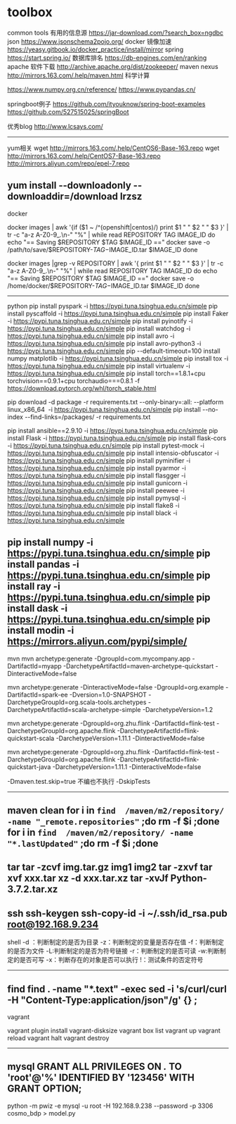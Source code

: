 # toolbox
common tools
有用的信息源
https://jar-download.com/?search_box=ngdbc
json
https://www.jsonschema2pojo.org/
docker 镜像加速
https://yeasy.gitbook.io/docker_practice/install/mirror
spring
https://start.spring.io/
数据库排名
https://db-engines.com/en/ranking
apache 软件下载
http://archive.apache.org/dist/zookeeper/
maven nexus
http://mirrors.163.com/.help/maven.html
科学计算

https://www.numpy.org.cn/reference/
https://www.pypandas.cn/

springboot例子
https://github.com/ityouknow/spring-boot-examples
https://github.com/527515025/springBoot

优秀blog
http://www.lcsays.com/



-------------------------------------------------------
yum相关
wget http://mirrors.163.com/.help/CentOS6-Base-163.repo
wget http://mirrors.163.com/.help/CentOS7-Base-163.repo
http://mirrors.aliyun.com/repo/epel-7.repo

yum install --downloadonly --downloaddir=/download lrzsz
-------------------------------------------------------
docker

docker images | awk '{if ($1 ~ /^(openshift|centos)/) print $1 " " $2 " " $3 }' | tr -c "a-z A-Z0-9_.\n-" "%" | while read REPOSITORY TAG IMAGE_ID
do
  echo "== Saving $REPOSITORY $TAG $IMAGE_ID =="
  docker  save   -o /path/to/save/$REPOSITORY-$TAG-$IMAGE_ID.tar $IMAGE_ID
done

docker images |grep -v REPOSITORY | awk '{ print $1 " " $2 " " $3 }' | tr -c "a-z A-Z0-9_.\n-" "%" | while read REPOSITORY TAG IMAGE_ID
do
  echo "== Saving $REPOSITORY $TAG $IMAGE_ID =="
  docker  save   -o /home/docker/$REPOSITORY-$TAG-$IMAGE_ID.tar $IMAGE_ID
done




-------------------------------------------------------
python
pip install pyspark -i https://pypi.tuna.tsinghua.edu.cn/simple
pip install pyscaffold -i https://pypi.tuna.tsinghua.edu.cn/simple
pip install Faker -i https://pypi.tuna.tsinghua.edu.cn/simple
pip install pyinotify -i https://pypi.tuna.tsinghua.edu.cn/simple
pip install watchdog -i https://pypi.tuna.tsinghua.edu.cn/simple
pip install avro -i https://pypi.tuna.tsinghua.edu.cn/simple
pip install avro-python3  -i https://pypi.tuna.tsinghua.edu.cn/simple
pip --default-timeout=100 install numpy  matplotlib -i https://pypi.tuna.tsinghua.edu.cn/simple
pip install tox  -i https://pypi.tuna.tsinghua.edu.cn/simple
pip install virtualenv  -i https://pypi.tuna.tsinghua.edu.cn/simple
pip install torch==1.8.1+cpu torchvision==0.9.1+cpu torchaudio===0.8.1 -f https://download.pytorch.org/whl/torch_stable.html

pip download -d package -r requirements.txt --only-binary=:all: --platform linux_x86_64  -i https://pypi.tuna.tsinghua.edu.cn/simple
pip install --no-index --find-links=/packages/ -r requirements.txt

pip install ansible==2.9.10 -i https://pypi.tuna.tsinghua.edu.cn/simple
pip install Flask -i https://pypi.tuna.tsinghua.edu.cn/simple
pip install flask-cors -i https://pypi.tuna.tsinghua.edu.cn/simple
pip install pytest-mock -i https://pypi.tuna.tsinghua.edu.cn/simple
pip install intensio-obfuscator -i https://pypi.tuna.tsinghua.edu.cn/simple
pip install pyminifier -i https://pypi.tuna.tsinghua.edu.cn/simple
pip install pyarmor -i https://pypi.tuna.tsinghua.edu.cn/simple
pip install flasgger -i  https://pypi.tuna.tsinghua.edu.cn/simple
pip install gunicorn -i  https://pypi.tuna.tsinghua.edu.cn/simple
pip install peewee -i  https://pypi.tuna.tsinghua.edu.cn/simple
pip install pymysql -i  https://pypi.tuna.tsinghua.edu.cn/simple
pip install flake8 -i  https://pypi.tuna.tsinghua.edu.cn/simple
pip install black -i  https://pypi.tuna.tsinghua.edu.cn/simple

pip install numpy -i  https://pypi.tuna.tsinghua.edu.cn/simple
pip install pandas -i  https://pypi.tuna.tsinghua.edu.cn/simple
pip install ray -i  https://pypi.tuna.tsinghua.edu.cn/simple
pip install dask -i  https://pypi.tuna.tsinghua.edu.cn/simple
pip install modin -i https://mirrors.aliyun.com/pypi/simple/
-------------------------------------------------------
mvn
mvn archetype:generate -DgroupId=com.mycompany.app -DartifactId=myapp -DarchetypeArtifactId=maven-archetype-quickstart -DinteractiveMode=false

mvn archetype:generate -DinteractiveMode=false -DgroupId=org.example -DartifactId=spark-ee -Dversion=1.0-SNAPSHOT -DarchetypeGroupId=org.scala-tools.archetypes -DarchetypeArtifactId=scala-archetype-simple -DarchetypeVersion=1.2 

mvn archetype:generate   -DgroupId=org.zhu.flink -DartifactId=flink-test    -DarchetypeGroupId=org.apache.flink -DarchetypeArtifactId=flink-quickstart-scala     -DarchetypeVersion=1.11.1  -DinteractiveMode=false

mvn archetype:generate   -DgroupId=org.zhu.flink -DartifactId=flink-test    -DarchetypeGroupId=org.apache.flink -DarchetypeArtifactId=flink-quickstart-java     -DarchetypeVersion=1.11.1  -DinteractiveMode=false


-Dmaven.test.skip=true  不编也不执行
-DskipTests 

-------------------------------------------------------
maven clean
for i in `find  /maven/m2/repository/ -name "_remote.repositories"` ;do rm -f $i ;done
for i in `find  /maven/m2/repository/ -name "*.lastUpdated"` ;do rm -f $i ;done
-------------------------------------------------------

tar
tar -zcvf img.tar.gz img1 img2
tar -zxvf
tar xvf xxx.tar
xz -d xxx.tar.xz
tar -xvJf Python-3.7.2.tar.xz
-------------------------------------------------------
ssh
ssh-keygen
ssh-copy-id -i ~/.ssh/id_rsa.pub root@192.168.9.234
------------------------------------------------------- 
shell
-d ：判断制定的是否为目录
-z：判断制定的变量是否存在值
-f：判断制定的是否为文件
-L:判断制定的是否为符号链接
-r：判断制定的是否可读
-w:判断制定的是否可写
-x：判断存在的对象是否可以执行
!：测试条件的否定符号

-------------------------------------------------------
find
find . -name "*.text" -exec sed -i 's/curl/curl -H "Content-Type:application/json"/g' {} \;
-------------------------------------------------------
vagrant

vagrant plugin install vagrant-disksize
vagrant box list
vagrant up
vagrant reload
vagrant halt
vagrant destroy

-------------------------------------------------------
mysql
GRANT ALL PRIVILEGES ON *.* TO 'root'@'%' IDENTIFIED BY '123456' WITH GRANT OPTION;
-------------------------------------------------------
python -m pwiz -e mysql -u root -H 192.168.9.238 --password -p 3306  cosmo_bdp > model.py
